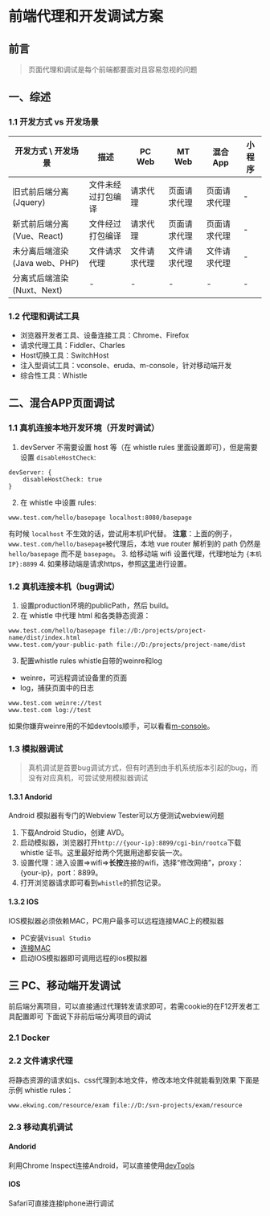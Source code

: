 # 前端代理和开发调试方案

## 前言
> 页面代理和调试是每个前端都要面对且容易忽视的问题

## 一、综述

### 1.1 开发方式 vs 开发场景
| 开发方式 \ 开发场景 | 描述 | PC Web | MT Web | 混合App | 小程序
| --- | --- | --- | --- | --- | --- |
| 旧式前后端分离(Jquery) | 文件未经过打包编译 | 请求代理 | 页面请求代理 | 页面请求代理 | - |
| 新式前后端分离(Vue、React) | 文件经过打包编译 | 请求代理 | 页面请求代理 | 页面请求代理 | - |
| 未分离后端渲染(Java web、PHP) | 文件请求代理 | 文件请求代理 | 文件请求代理 | 文件请求代理 | - |
| 分离式后端渲染(Nuxt、Next) | - | - | - | - | - |

### 1.2 代理和调试工具
- 浏览器开发者工具、设备连接工具：Chrome、Firefox
- 请求代理工具：Fiddler、Charles
- Host切换工具：SwitchHost
- 注入型调试工具：vconsole、eruda、m-console，针对移动端开发
- 综合性工具：Whistle

## 二、混合APP页面调试

### 1.1 真机连接本地开发环境（开发时调试）
1. devServer 不需要设置 host 等（在 whistle rules 里面设置即可），但是需要设置 `disableHostCheck`:
```
devServer: {
	disableHostCheck: true
}
```
2. 在 whistle 中设置 rules:
```
www.test.com/hello/basepage localhost:8080/basepage
```
有时候 `localhost` 不生效的话，尝试用本机IP代替。
**注意**：上面的例子，`www.test.com/hello/basepage`被代理后，本地 vue router 解析到的 path 仍然是 `hello/basepage` 而不是 `basepage`。
3. 给移动端 wifi 设置代理，代理地址为 `{本机IP}:8899`
4. 如果移动端是请求https，参照[这里](http://wproxy.org/whistle/webui/https.html)进行设置。

### 1.2 真机连接本机（bug调试）
1. 设置production环境的publicPath，然后 build。
2. 在 whistle 中代理 html 和各类静态资源：
```
www.test.com/hello/basepage file://D:/projects/project-name/dist/index.html
www.test.com/your-public-path file://D:/projects/project-name/dist
```
3. 配置whistle rules
whistle自带的weinre和log
- weinre，可远程调试设备里的页面
- log，捕获页面中的日志
```
www.test.com weinre://test
www.test.com log://test
```

如果你嫌弃weinre用的不如devtools顺手，可以看看[m-console](https://github.com/fwon/m-console)。


### 1.3 模拟器调试
> 真机调试是首要bug调试方式，但有时遇到由手机系统版本引起的bug，而没有对应真机，可尝试使用模拟器调试

#### 1.3.1 Andorid
Android 模拟器有专门的Webview Tester可以方便测试webview问题
1. 下载Android Studio，创建 AVD。
2. 启动模拟器，浏览器打开`http://{your-ip}:8899/cgi-bin/rootca`下载 whistle 证书。这里最好给两个凭据用途都安装一次。
3. 设置代理：进入设置=>wifi=>**长按**连接的wifi，选择“修改网络”，proxy：{your-ip}，port：8899。
4. 打开浏览器请求即可看到```whistle```的抓包记录。

#### 1.3.2 IOS
IOS模拟器必须依赖MAC，PC用户最多可以远程连接MAC上的模拟器
- PC安装```Visual Studio```
- [连接MAC](https://docs.microsoft.com/zh-cn/xamarin/ios/get-started/installation/windows/connecting-to-mac/)
- 启动IOS模拟器即可调用远程的ios模拟器

## 三 PC、移动端开发调试

前后端分离项目，可以直接通过代理转发请求即可，若需cookie的在F12开发者工具配置即可
下面说下非前后端分离项目的调试

### 2.1 Docker

### 2.2 文件请求代理
将静态资源的请求如js、css代理到本地文件，修改本地文件就能看到效果
下面是示例 whistle rules：
```
www.ekwing.com/resource/exam file://D:/svn-projects/exam/resource
```

### 2.3 移动真机调试

#### Andorid
利用Chrome Inspect连接Android，可以直接使用[devTools](https://developers.google.com/web/tools/chrome-devtools/remote-debugging/)

#### IOS
Safari可直接连接Iphone进行调试